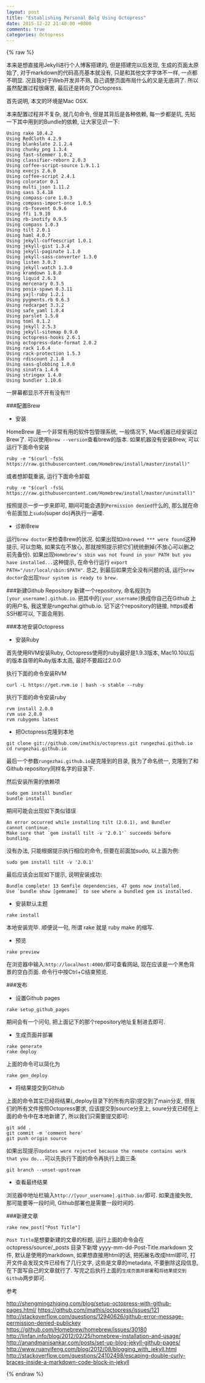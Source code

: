 ```yaml
---
layout: post
title: "Establishing Personal Bolg Using Octopress"
date: 2015-12-22 21:40:00 +0800
comments: true
categories: Octopress
---
```


{% raw %}

本来是想直接用Jekyll进行个人博客搭建的, 但是搭建完以后发现, 生成的页面太原始了, 对于markdown的代码高亮基本就没有, 只是和其他文字字体不一样, 一点都不明显. 况且我对于Web开发并不熟, 自己调整页面布局什么的又是无底洞了. 所以虽然配置过程很痛苦, 最后还是转向了Octopress.

<!--More-->

首先说明, 本文的环境是Mac OSX.

本来配置过程并不复杂, 就几句命令, 但是其背后是各种依赖, 每一步都是坑, 先贴一下其中用到的Bundle的依赖, 让大家见识一下:

```
Using rake 10.4.2
Using RedCloth 4.2.9
Using blankslate 2.1.2.4
Using chunky_png 1.3.4
Using fast-stemmer 1.0.2
Using classifier-reborn 2.0.3
Using coffee-script-source 1.9.1.1
Using execjs 2.6.0
Using coffee-script 2.4.1
Using colorator 0.1
Using multi_json 1.11.2
Using sass 3.4.18
Using compass-core 1.0.3
Using compass-import-once 1.0.5
Using rb-fsevent 0.9.6
Using ffi 1.9.10
Using rb-inotify 0.9.5
Using compass 1.0.3
Using tilt 2.0.1
Using haml 4.0.7
Using jekyll-coffeescript 1.0.1
Using jekyll-gist 1.3.4
Using jekyll-paginate 1.1.0
Using jekyll-sass-converter 1.3.0
Using listen 3.0.3
Using jekyll-watch 1.3.0
Using kramdown 1.8.0
Using liquid 2.6.3
Using mercenary 0.3.5
Using posix-spawn 0.3.11
Using yajl-ruby 1.2.1
Using pygments.rb 0.6.3
Using redcarpet 3.3.2
Using safe_yaml 1.0.4
Using parslet 1.5.0
Using toml 0.1.2
Using jekyll 2.5.3
Using jekyll-sitemap 0.9.0
Using octopress-hooks 2.6.1
Using octopress-date-format 2.0.2
Using rack 1.6.4
Using rack-protection 1.5.3
Using rdiscount 2.1.8
Using sass-globbing 1.0.0
Using sinatra 1.4.6
Using stringex 1.4.0
Using bundler 1.10.6
```

一屏幕都显示不开有没有!!!

###配置Brew

* 安装

HomeBrew 是一个非常有用的软件包管理系统, 一般情况下, Mac机器已经安装过Brew了. 可以使用`brew --version`查看brew的版本. 如果机器没有安装Brew, 可以运行下面命令安装
```
ruby -e "$(curl -fsSL https://raw.githubusercontent.com/Homebrew/install/master/install)"
```
或者想卸载重装, 运行下面命令卸载
```
ruby -e "$(curl -fsSL https://raw.githubusercontent.com/Homebrew/install/master/uninstall)"
```
按照提示一步一步来即可, 期间可能会遇到`Permission denied`什么的, 那么就在命令前面加上`sudo`(super do)再执行一遍喽.

* 诊断Brew

运行`brew doctor`来检查Brew的状况. 
如果出现如`Unbrewed *** were found`这种提示, 可以忽略, 如果实在不放心, 那就按照提示把它们统统删掉(不放心可以删之前先备份).
如果出现`Homebrew's sbin was not found in your PATH but you have installed...`这种提示, 在命令行运行
`export PATH="/usr/local/sbin:$PATH"`.
总之, 到最后如果完全没有问题的话, 运行`brew doctor`会出现`Your system is ready to brew.`

###新建Github Repository
新建一个repository, 命名规则为`[your_username].github.io`. 把其中的`[your_username]`换成你自己在Github 上的用户名, 我这里是rungezhai.github.io. 记下这个repository的链接, https或者SSH都可以, 下面会用到.

###本地安装Octopress


* 安装Ruby

首先使用RVM安装Ruby, Octopress使用的ruby最好是1.9.3版本, Mac10.10以后的版本自带的Ruby版本太高, 最好不要超过2.0.0

执行下面的命令安装RVM

```
curl -L https://get.rvm.io | bash -s stable --ruby
```

执行下面的命令安装ruby

```
rvm install 2.0.0
rvm use 2.0.0
rvm rubygems latest

```

* 把Octopress克隆到本地

```
git clone git://github.com/imathis/octopress.git rungezhai.github.io
cd rungezhai.github.io
```

最后一个参数`rungezhai.github.io`是克隆到的目录, 我为了命名统一, 克隆到了和Github repository同样名字的目录下.

然后安装所需的依赖项


```
sudo gem install bundler
bundle install
```
期间可能会出现如下类似错误

```
An error occurred while installing tilt (2.0.1), and Bundler
cannot continue.
Make sure that `gem install tilt -v '2.0.1'` succeeds before
bundling.
```

没有办法, 只能根据提示执行相应的命令, 但要在前面加sudo, 以上面为例:

```
sudo gem install tilt -v '2.0.1'
```

最后应该会出现如下提示, 说明安装成功:

```
Bundle complete! 13 Gemfile dependencies, 47 gems now installed.
Use `bundle show [gemname]` to see where a bundled gem is installed.

```

* 安装默认主题

```
rake install
```
本地安装完毕. 顺便说一句, 所谓 rake 就是 ruby make 的缩写.

* 预览

```
rake preview
```
在浏览器中输入:`http://localhost:4000/`即可查看网站, 现在应该是一个黑色背景的空白页面. 命令行中按Ctrl+C结束预览.


###发布

* 设置Github pages

```
rake setup_github_pages
```

期间会有一个问句, 把上面记下的那个repository地址复制进去即可.

* 生成页面并部署

```
rake generate
rake deploy
```

上面的命令可以简化为

```
rake gen_deploy
```

* 将结果提交到Github

上面的命令其实已经将结果(_deploy目录下的所有内容)提交到了main分支, 但我们的所有文件按照Octopress要求, 应该提交到source分支上, soure分支已经在上面的命令中在本地新建了, 所以我们只需要提交即可:

```
git add .
git commit -m 'comment here'
git push origin source
```

如果出现提示`Updates were rejected because the remote contains work that you do...`可以先执行下面的命令再执行上面三条

```
git branch --unset-upstream
```

* 查看最终结果

浏览器中地址栏输入`http://[your_username].github.io/`即可. 如果连接失败, 那可能要等一段时间, Github部署也是需要一段时间的.


###新建文章

```
rake new_post["Post Title"]
```

`Post Title`是想要新建的文章的标题, 运行上面的命令会在 octopress/source/_posts 目录下新增 yyyy-mm-dd-Post-Title.markdown 文件, 默认是使用的markdown, 如果想直接用html的话, 把拓展名改成html即可, 打开文件会发现文件已经有了几行文字, 这些是文章的metadata, 不要删除这段信息, 在下面写自己的文章就行了. 写完之后执行上面的`生成页面并部署`和`将结果提交到Github`两步即可.


参考

http://shengmingzhiqing.com/blog/setup-octopress-with-github-pages.html/
https://github.com/imathis/octopress/issues/121
http://stackoverflow.com/questions/12940626/github-error-message-permission-denied-publickey
https://github.com/Homebrew/homebrew/issues/30180
http://linfan.info/blog/2012/02/25/homebrew-installation-and-usage/
http://anandmanisankar.com/posts/set-up-blog-jekyll-github-pages/
http://www.ruanyifeng.com/blog/2012/08/blogging_with_jekyll.html
http://stackoverflow.com/questions/24102498/escaping-double-curly-braces-inside-a-markdown-code-block-in-jekyll

{% endraw %}
